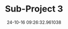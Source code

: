 ---
date: 24-10-16 09:26:32.961038
excerpt: SkyLink Vision
header:
  teaser: https://via.placeholder.com/200x200.png
order: 2
sidebar:
- image: https://via.placeholder.com/350x250.png
  image_alt: logo
  text: Here we discuss the Objective of the UC
  title: Objective
title: Sub-Project 3
---